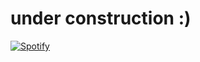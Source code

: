 # under construction :)

[![Spotify](https://spotify-github-profile.vercel.app/api/view?uid=cv1gd9qrpu9uixj0do6c1bg2c&cover_image=true&theme=default&show_offline=false&background_color=121212&interchange=true&bar_color_cover=true)](https://open.spotify.com/user/yourusername)
